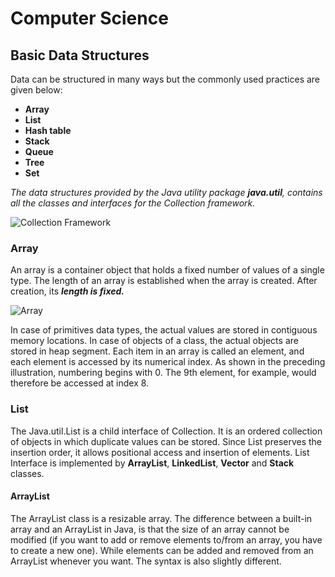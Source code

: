 # Computer Science

## Basic Data Structures
Data can be structured in many ways but the commonly used practices are given below:
* **Array**
* **List**
* **Hash table**
* **Stack**
* **Queue**
* **Tree**
* **Set**

*The data structures provided by the Java utility package **java.util**, contains all the classes and interfaces for the Collection framework.*

![Collection Framework](https://static.javatpoint.com/images/java-collection-hierarchy.png)

### Array
An array is a container object that holds a fixed number of values of a single type. The length of an array is established when the array is created. 
After creation, its ***length is fixed.***

![Array](https://docs.oracle.com/javase/tutorial/figures/java/objects-tenElementArray.gif)

In case of primitives data types, the actual values are stored in contiguous memory locations. In case of objects of a class, the actual objects are stored in heap segment.
Each item in an array is called an element, and each element is accessed by its numerical index. 
As shown in the preceding illustration, numbering begins with 0. The 9th element, for example, would therefore be accessed at index 8.

### List
 The Java.util.List is a child interface of Collection. It is an ordered collection of objects in which duplicate values can be stored. 
 Since List preserves the insertion order, it allows positional access and insertion of elements. 
 List Interface is implemented by **ArrayList**, **LinkedList**, **Vector** and **Stack** classes.
 
 #### ArrayList
 The ArrayList class is a resizable array. The difference between a built-in array and an ArrayList in Java, 
 is that the size of an array cannot be modified (if you want to add or remove elements to/from an array, 
 you have to create a new one). While elements can be added and removed from an ArrayList whenever you want. 
 The syntax is also slightly different.
